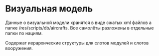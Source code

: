 # Визуальная модель

Данные о визуальной модели хранятся в виде сжатых xml файлов а папке /res/scripts/db/aircrafts. Все самолёты разложены в отдельные папки по нациям.

Содержат иерархические структуры для слотов модулей и слотов вооружения.
